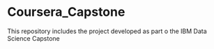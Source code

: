 # Coursera_Capstone
This repository includes the project developed as part o the IBM Data Science Capstone
